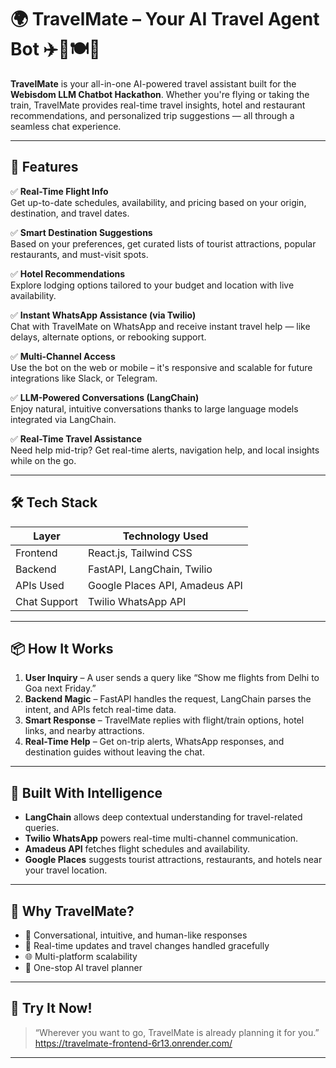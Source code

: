 # 🌍 TravelMate – Your AI Travel Agent Bot ✈️🚆🍽️🏨

**TravelMate** is your all-in-one AI-powered travel assistant built for the **Webisdom LLM Chatbot Hackathon**. Whether you're flying or taking the train, TravelMate provides real-time travel insights, hotel and restaurant recommendations, and personalized trip suggestions — all through a seamless chat experience.

---

## 🚀 Features

✅ **Real-Time Flight Info**  
Get up-to-date schedules, availability, and pricing based on your origin, destination, and travel dates.

✅ **Smart Destination Suggestions**  
Based on your preferences, get curated lists of tourist attractions, popular restaurants, and must-visit spots.

✅ **Hotel Recommendations**  
Explore lodging options tailored to your budget and location with live availability.

✅ **Instant WhatsApp Assistance (via Twilio)**  
Chat with TravelMate on WhatsApp and receive instant travel help — like delays, alternate options, or rebooking support.

✅ **Multi-Channel Access**  
Use the bot on the web or mobile – it's responsive and scalable for future integrations like Slack, or Telegram.

✅ **LLM-Powered Conversations (LangChain)**  
Enjoy natural, intuitive conversations thanks to large language models integrated via LangChain.

✅ **Real-Time Travel Assistance**  
Need help mid-trip? Get real-time alerts, navigation help, and local insights while on the go.

---

## 🛠️ Tech Stack

| Layer         | Technology Used                  |
|--------------|-----------------------------------|
| Frontend     | React.js, Tailwind CSS            |
| Backend      | FastAPI, LangChain, Twilio        |
| APIs Used    | Google Places API, Amadeus API    |
| Chat Support | Twilio WhatsApp API               |

---

## 📦 How It Works

1. **User Inquiry** – A user sends a query like “Show me flights from Delhi to Goa next Friday.”
2. **Backend Magic** – FastAPI handles the request, LangChain parses the intent, and APIs fetch real-time data.
3. **Smart Response** – TravelMate replies with flight/train options, hotel links, and nearby attractions.
4. **Real-Time Help** – Get on-trip alerts, WhatsApp responses, and destination guides without leaving the chat.

---

## 🧠 Built With Intelligence

- **LangChain** allows deep contextual understanding for travel-related queries.
- **Twilio WhatsApp** powers real-time multi-channel communication.
- **Amadeus API** fetches flight schedules and availability.
- **Google Places** suggests tourist attractions, restaurants, and hotels near your travel location.

---

## 🌟 Why TravelMate?

- 💬 Conversational, intuitive, and human-like responses  
- 🔁 Real-time updates and travel changes handled gracefully  
- 🌐 Multi-platform scalability  
- 🧳 One-stop AI travel planner  

---

## 🏁 Try It Now!

> “Wherever you want to go, TravelMate is already planning it for you.”
> https://travelmate-frontend-6r13.onrender.com/

---
